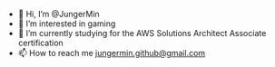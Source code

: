 - 👋 Hi, I’m @JungerMin
- 👀 I’m interested in gaming
- 🌱 I’m currently studying for the AWS Solutions Architect Associate certification
- 📫 How to reach me jungermin.github@gmail.com

<!---
JungerMin/JungerMin is a ✨ special ✨ repository because its `README.md` (this file) appears on your GitHub profile.
You can click the Preview link to take a look at your changes.
--->
